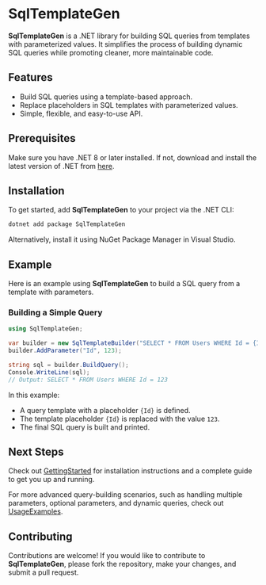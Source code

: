 # SqlTemplateGen

**SqlTemplateGen** is a .NET library for building SQL queries from templates with parameterized values. It simplifies the process of building dynamic SQL queries while promoting cleaner, more maintainable code.

## Features

- Build SQL queries using a template-based approach.
- Replace placeholders in SQL templates with parameterized values.
- Simple, flexible, and easy-to-use API.

## Prerequisites

Make sure you have .NET 8 or later installed. If not, download and install the latest version of .NET from [here](https://dotnet.microsoft.com/download).

## Installation

To get started, add **SqlTemplateGen** to your project via the .NET CLI:

```bash
dotnet add package SqlTemplateGen
```

Alternatively, install it using NuGet Package Manager in Visual Studio.

## Example

Here is an example using **SqlTemplateGen** to build a SQL query from a template with parameters.

### Building a Simple Query

```csharp
using SqlTemplateGen;

var builder = new SqlTemplateBuilder("SELECT * FROM Users WHERE Id = {Id}");
builder.AddParameter("Id", 123);

string sql = builder.BuildQuery();
Console.WriteLine(sql);
// Output: SELECT * FROM Users WHERE Id = 123
```

In this example:
- A query template with a placeholder `{Id}` is defined.
- The template placeholder `{Id}` is replaced with the value `123`.
- The final SQL query is built and printed.

## Next Steps

Check out [GettingStarted](https://github.com/willibrandon/SqlTemplateGen/blob/main/docs/GettingStarted.md) for installation instructions and a complete guide to get you up and running.

For more advanced query-building scenarios, such as handling multiple parameters, optional parameters, and dynamic queries, check out [UsageExamples](https://github.com/willibrandon/SqlTemplateGen/blob/main/docs/UsageExamples.md).

## Contributing

Contributions are welcome! If you would like to contribute to **SqlTemplateGen**, please fork the repository, make your changes, and submit a pull request.
